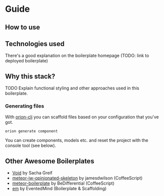 # Guide

## How to use

## Technologies used

There's a good explanation on the boilerplate homepage (TODO: link to deployed boilerplate)

## Why this stack?

TODO Explain functional styling and other approaches used in this boilerplate.

### Generating files

With [orion-cli](https://github.com/matteodem/orion-cli) you can scaffold files based on your configuration that you've got.

```sh
orion generate component
```

You can create components, models etc. and reset the project with the console tool (see below).

## Other Awesome Boilerplates

- [Void](https://github.com/SachaG/Void) by Sacha Greif
- [meteor-jw-opinionated-skeleton](https://github.com/jamesdwilson/meteor-jw-opinionated-skeleton) by jamesdwilson (CoffeeScript)
- [meteor-boilerplate](https://github.com/BeDifferential/meteor-boilerplate) by BeDifferential (CoffeeScript)
- [em](https://github.com/EventedMind/em) by EventedMind (Boilerplate & Scaffolding)
